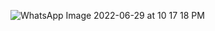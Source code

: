 
![WhatsApp Image 2022-06-29 at 10 17 18 PM](https://user-images.githubusercontent.com/84783465/176499580-de02503d-2736-4cef-be64-0280c00118bc.jpeg)
